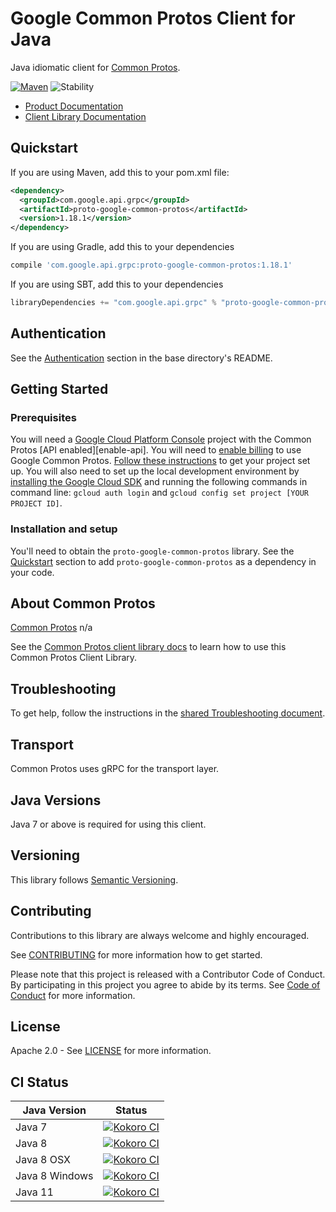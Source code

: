 # Google Common Protos Client for Java

Java idiomatic client for [Common Protos][product-docs].

[![Maven][maven-version-image]][maven-version-link]
![Stability][stability-image]

- [Product Documentation][product-docs]
- [Client Library Documentation][javadocs]

## Quickstart


If you are using Maven, add this to your pom.xml file:

```xml
<dependency>
  <groupId>com.google.api.grpc</groupId>
  <artifactId>proto-google-common-protos</artifactId>
  <version>1.18.1</version>
</dependency>
```

[//]: # ({x-version-update-start:proto-google-common-protos:released})

If you are using Gradle, add this to your dependencies
```Groovy
compile 'com.google.api.grpc:proto-google-common-protos:1.18.1'
```
If you are using SBT, add this to your dependencies
```Scala
libraryDependencies += "com.google.api.grpc" % "proto-google-common-protos" % "1.18.1"
```
[//]: # ({x-version-update-end})

## Authentication

See the [Authentication][authentication] section in the base directory's README.

## Getting Started

### Prerequisites

You will need a [Google Cloud Platform Console][developer-console] project with the Common Protos [API enabled][enable-api].
You will need to [enable billing][enable-billing] to use Google Common Protos.
[Follow these instructions][create-project] to get your project set up. You will also need to set up the local development environment by
[installing the Google Cloud SDK][cloud-sdk] and running the following commands in command line:
`gcloud auth login` and `gcloud config set project [YOUR PROJECT ID]`.

### Installation and setup

You'll need to obtain the `proto-google-common-protos` library.  See the [Quickstart](#quickstart) section
to add `proto-google-common-protos` as a dependency in your code.

## About Common Protos


[Common Protos][product-docs] n/a

See the [Common Protos client library docs][javadocs] to learn how to
use this Common Protos Client Library.






## Troubleshooting

To get help, follow the instructions in the [shared Troubleshooting document][troubleshooting].

## Transport

Common Protos uses gRPC for the transport layer.

## Java Versions

Java 7 or above is required for using this client.

## Versioning


This library follows [Semantic Versioning](http://semver.org/).


## Contributing


Contributions to this library are always welcome and highly encouraged.

See [CONTRIBUTING][contributing] for more information how to get started.

Please note that this project is released with a Contributor Code of Conduct. By participating in
this project you agree to abide by its terms. See [Code of Conduct][code-of-conduct] for more
information.

## License

Apache 2.0 - See [LICENSE][license] for more information.

## CI Status

Java Version | Status
------------ | ------
Java 7 | [![Kokoro CI][kokoro-badge-image-1]][kokoro-badge-link-1]
Java 8 | [![Kokoro CI][kokoro-badge-image-2]][kokoro-badge-link-2]
Java 8 OSX | [![Kokoro CI][kokoro-badge-image-3]][kokoro-badge-link-3]
Java 8 Windows | [![Kokoro CI][kokoro-badge-image-4]][kokoro-badge-link-4]
Java 11 | [![Kokoro CI][kokoro-badge-image-5]][kokoro-badge-link-5]

[product-docs]: n/a
[javadocs]: https://googleapis.dev/java/proto-google-common-protos/latest/index.html
[kokoro-badge-image-1]: http://storage.googleapis.com/cloud-devrel-public/java/badges/java-common-protos/java7.svg
[kokoro-badge-link-1]: http://storage.googleapis.com/cloud-devrel-public/java/badges/java-common-protos/java7.html
[kokoro-badge-image-2]: http://storage.googleapis.com/cloud-devrel-public/java/badges/java-common-protos/java8.svg
[kokoro-badge-link-2]: http://storage.googleapis.com/cloud-devrel-public/java/badges/java-common-protos/java8.html
[kokoro-badge-image-3]: http://storage.googleapis.com/cloud-devrel-public/java/badges/java-common-protos/java8-osx.svg
[kokoro-badge-link-3]: http://storage.googleapis.com/cloud-devrel-public/java/badges/java-common-protos/java8-osx.html
[kokoro-badge-image-4]: http://storage.googleapis.com/cloud-devrel-public/java/badges/java-common-protos/java8-win.svg
[kokoro-badge-link-4]: http://storage.googleapis.com/cloud-devrel-public/java/badges/java-common-protos/java8-win.html
[kokoro-badge-image-5]: http://storage.googleapis.com/cloud-devrel-public/java/badges/java-common-protos/java11.svg
[kokoro-badge-link-5]: http://storage.googleapis.com/cloud-devrel-public/java/badges/java-common-protos/java11.html
[stability-image]: https://img.shields.io/badge/stability-ga-green
[maven-version-image]: https://img.shields.io/maven-central/v/com.google.api.grpc/proto-google-common-protos.svg
[maven-version-link]: https://search.maven.org/search?q=g:com.google.api.grpc%20AND%20a:proto-google-common-protos&core=gav
[authentication]: https://github.com/googleapis/google-cloud-java#authentication
[developer-console]: https://console.developers.google.com/
[create-project]: https://cloud.google.com/resource-manager/docs/creating-managing-projects
[cloud-sdk]: https://cloud.google.com/sdk/
[troubleshooting]: https://github.com/googleapis/google-cloud-common/blob/master/troubleshooting/readme.md#troubleshooting
[contributing]: https://github.com/googleapis/java-common-protos/blob/master/CONTRIBUTING.md
[code-of-conduct]: https://github.com/googleapis/java-common-protos/blob/master/CODE_OF_CONDUCT.md#contributor-code-of-conduct
[license]: https://github.com/googleapis/java-common-protos/blob/master/LICENSE
[enable-billing]: https://cloud.google.com/apis/docs/getting-started#enabling_billing

[libraries-bom]: https://github.com/GoogleCloudPlatform/cloud-opensource-java/wiki/The-Google-Cloud-Platform-Libraries-BOM
[shell_img]: https://gstatic.com/cloudssh/images/open-btn.png
